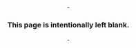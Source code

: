 <p align="center"> - </p>

<h3 align="center">This page is intentionally left blank.</h3>

<p align="center"> - </p>
